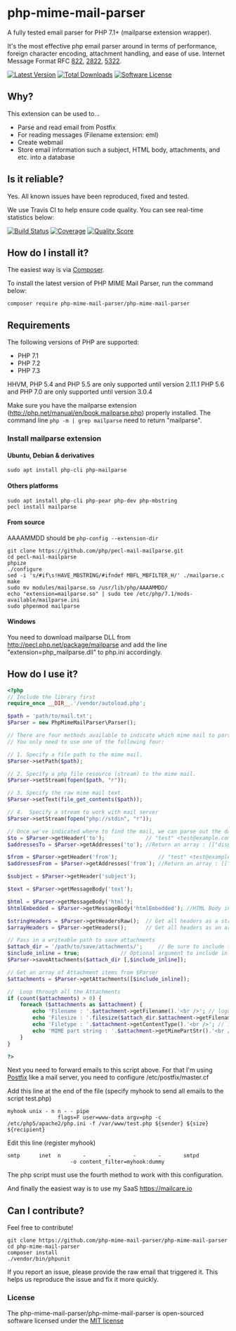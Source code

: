 # php-mime-mail-parser

A fully tested email parser for PHP 7.1+ (mailparse extension wrapper).

It's the most effective php email parser around in terms of performance, foreign character encoding, attachment handling, and ease of use.
Internet Message Format RFC [822](https://tools.ietf.org/html/rfc822), [2822](https://tools.ietf.org/html/rfc2822), [5322](https://tools.ietf.org/html/rfc5322).

[![Latest Version](https://img.shields.io/packagist/v/php-mime-mail-parser/php-mime-mail-parser.svg?style=flat-square)](https://github.com/php-mime-mail-parser/php-mime-mail-parser/releases)
[![Total Downloads](https://img.shields.io/packagist/dt/php-mime-mail-parser/php-mime-mail-parser.svg?style=flat-square)](https://packagist.org/packages/php-mime-mail-parser/php-mime-mail-parser)
[![Software License](https://img.shields.io/badge/license-MIT-brightgreen.svg?style=flat-square)](LICENSE)

## Why?

This extension can be used to...
 * Parse and read email from Postfix
 * For reading messages (Filename extension: eml)
 * Create webmail 
 * Store email information such a subject, HTML body, attachments, and etc. into a database

## Is it reliable?

Yes. All known issues have been reproduced, fixed and tested.

We use Travis CI to help ensure code quality. You can see real-time statistics below:

[![Build Status](https://img.shields.io/travis/php-mime-mail-parser/php-mime-mail-parser/master.svg?style=flat-square)](https://travis-ci.org/php-mime-mail-parser/php-mime-mail-parser)
[![Coverage](https://img.shields.io/coveralls/php-mime-mail-parser/php-mime-mail-parser.svg?style=flat-square)](https://coveralls.io/r/php-mime-mail-parser/php-mime-mail-parser)
[![Quality Score](https://img.shields.io/scrutinizer/g/php-mime-mail-parser/php-mime-mail-parser.svg?style=flat-square)](https://scrutinizer-ci.com/g/php-mime-mail-parser/php-mime-mail-parser)

## How do I install it?

The easiest way is via [Composer](https://getcomposer.org/).

To install the latest version of PHP MIME Mail Parser, run the command below:

	composer require php-mime-mail-parser/php-mime-mail-parser

## Requirements

The following versions of PHP are supported:

* PHP 7.1
* PHP 7.2
* PHP 7.3

HHVM, PHP 5.4 and PHP 5.5 are only supported until version 2.11.1 
PHP 5.6 and PHP 7.0 are only supported until version 3.0.4

Make sure you have the mailparse extension (http://php.net/manual/en/book.mailparse.php) properly installed. The command line `php -m | grep mailparse` need to return "mailparse".


### Install mailparse extension

#### Ubuntu, Debian & derivatives
```
sudo apt install php-cli php-mailparse
```

#### Others platforms
```
sudo apt install php-cli php-pear php-dev php-mbstring
pecl install mailparse
```

#### From source

AAAAMMDD should be `php-config --extension-dir`
```
git clone https://github.com/php/pecl-mail-mailparse.git
cd pecl-mail-mailparse
phpize
./configure
sed -i 's/#if\s!HAVE_MBSTRING/#ifndef MBFL_MBFILTER_H/' ./mailparse.c
make
sudo mv modules/mailparse.so /usr/lib/php/AAAAMMDD/
echo "extension=mailparse.so" | sudo tee /etc/php/7.1/mods-available/mailparse.ini
sudo phpenmod mailparse
```

#### Windows
You need to download mailparse DLL from http://pecl.php.net/package/mailparse and add the line "extension=php_mailparse.dll" to php.ini accordingly.

## How do I use it?

```php
<?php
// Include the library first
require_once __DIR__.'/vendor/autoload.php';

$path = 'path/to/mail.txt';
$Parser = new PhpMimeMailParser\Parser();

// There are four methods available to indicate which mime mail to parse.
// You only need to use one of the following four:

// 1. Specify a file path to the mime mail.
$Parser->setPath($path); 

// 2. Specify a php file resource (stream) to the mime mail.
$Parser->setStream(fopen($path, "r"));

// 3. Specify the raw mime mail text.
$Parser->setText(file_get_contents($path));

// 4.  Specify a stream to work with mail server
$Parser->setStream(fopen("php://stdin", "r"));

// Once we've indicated where to find the mail, we can parse out the data
$to = $Parser->getHeader('to');             // "test" <test@example.com>, "test2" <test2@example.com>
$addressesTo = $Parser->getAddresses('to'); //Return an array : [["display"=>"test", "address"=>"test@example.com", false],["display"=>"test2", "address"=>"test2@example.com", false]]

$from = $Parser->getHeader('from');             // "test" <test@example.com>
$addressesFrom = $Parser->getAddresses('from'); //Return an array : [["display"=>"test", "address"=>"test@example.com", "is_group"=>false]]

$subject = $Parser->getHeader('subject');

$text = $Parser->getMessageBody('text');

$html = $Parser->getMessageBody('html');
$htmlEmbedded = $Parser->getMessageBody('htmlEmbedded'); //HTML Body included data

$stringHeaders = $Parser->getHeadersRaw();	// Get all headers as a string, no charset conversion
$arrayHeaders = $Parser->getHeaders();		// Get all headers as an array, with charset conversion

// Pass in a writeable path to save attachments
$attach_dir = '/path/to/save/attachments/'; 	// Be sure to include the trailing slash
$include_inline = true;  			// Optional argument to include inline attachments (default: true)
$Parser->saveAttachments($attach_dir [,$include_inline]);

// Get an array of Attachment items from $Parser
$attachments = $Parser->getAttachments([$include_inline]);

//  Loop through all the Attachments
if (count($attachments) > 0) {
	foreach ($attachments as $attachment) {
		echo 'Filename : '.$attachment->getFilename().'<br />'; // logo.jpg
		echo 'Filesize : '.filesize($attach_dir.$attachment->getFilename()).'<br />'; // 1000
		echo 'Filetype : '.$attachment->getContentType().'<br />'; // image/jpeg
		echo 'MIME part string : '.$attachment->getMimePartStr().'<br />'; // (the whole MIME part of the attachment)
	}
}

?>
```

Next you need to forward emails to this script above. For that I'm using [Postfix](http://www.postfix.org/) like a mail server, you need to configure /etc/postfix/master.cf

Add this line at the end of the file (specify myhook to send all emails to the script test.php)
```
myhook unix - n n - - pipe
  				flags=F user=www-data argv=php -c /etc/php5/apache2/php.ini -f /var/www/test.php ${sender} ${size} ${recipient}
```

Edit this line (register myhook)
```
smtp      inet  n       -       -       -       -       smtpd
        			-o content_filter=myhook:dummy
```

The php script must use the fourth method to work with this configuration.

And finally the easiest way is to use my SaaS https://mailcare.io


## Can I contribute?

Feel free to contribute!

	git clone https://github.com/php-mime-mail-parser/php-mime-mail-parser
	cd php-mime-mail-parser
	composer install
	./vendor/bin/phpunit

If you report an issue, please provide the raw email that triggered it. This helps us reproduce the issue and fix it more quickly.

### License

The php-mime-mail-parser/php-mime-mail-parser is open-sourced software licensed under the [MIT license](http://opensource.org/licenses/MIT)
